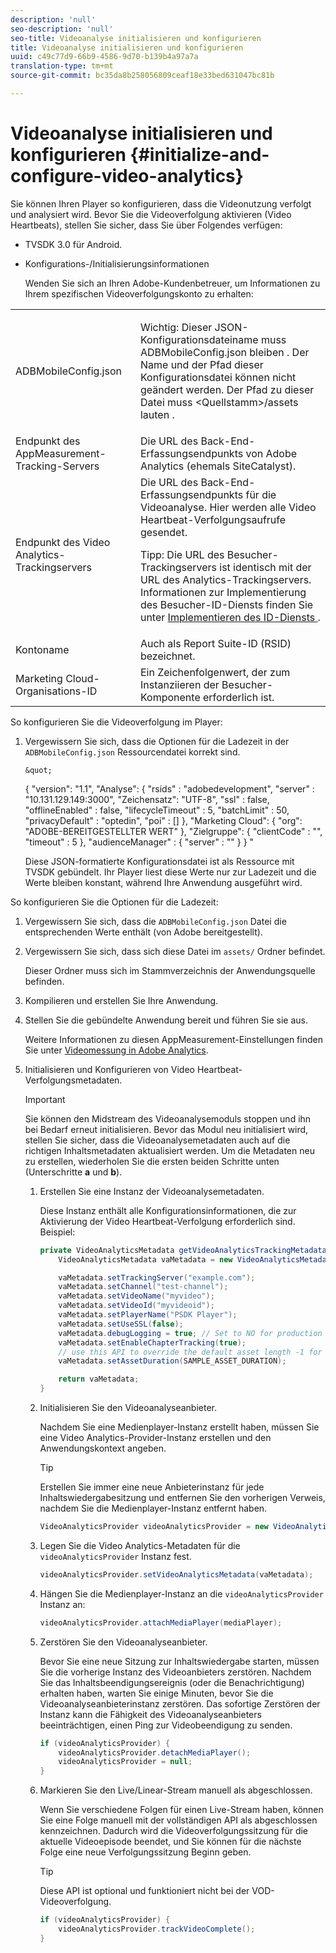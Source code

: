 ```yaml
---
description: 'null'
seo-description: 'null'
seo-title: Videoanalyse initialisieren und konfigurieren
title: Videoanalyse initialisieren und konfigurieren
uuid: c49c77d9-66b9-4586-9d70-b139b4a97a7a
translation-type: tm+mt
source-git-commit: bc35da8b258056809ceaf18e33bed631047bc81b

---
```



# Videoanalyse initialisieren und konfigurieren {#initialize-and-configure-video-analytics}

Sie können Ihren Player so konfigurieren, dass die Videonutzung verfolgt und analysiert wird.
Bevor Sie die Videoverfolgung aktivieren (Video Heartbeats), stellen Sie sicher, dass Sie über Folgendes verfügen:

* TVSDK 3.0 für Android.
* Konfigurations-/Initialisierungsinformationen

   Wenden Sie sich an Ihren Adobe-Kundenbetreuer, um Informationen zu Ihrem spezifischen Videoverfolgungskonto zu erhalten:

<table id="table_3565328ABBEE4605A92EAE1ADE5D6F84"> 
 <tbody> 
  <tr> 
   <td colname="col1"> <span class="filepath"> ADBMobileConfig.json </span> </td> 
   <td colname="col2"> <p>Wichtig:  Dieser JSON-Konfigurationsdateiname muss <span class="filepath"> ADBMobileConfig.json bleiben </span>. Der Name und der Pfad dieser Konfigurationsdatei können nicht geändert werden. Der Pfad zu dieser Datei muss <span class="filepath"> &lt;Quellstamm&gt;/assets lauten </span>. </p> </td> 
  </tr> 
  <tr> 
   <td colname="col1"> Endpunkt des AppMeasurement-Tracking-Servers </td> 
   <td colname="col2"> Die URL des Back-End-Erfassungsendpunkts von Adobe Analytics (ehemals SiteCatalyst). </td> 
  </tr> 
  <tr> 
   <td colname="col1"> Endpunkt des Video Analytics-Trackingservers </td> 
   <td colname="col2"> Die URL des Back-End-Erfassungsendpunkts für die Videoanalyse. Hier werden alle Video Heartbeat-Verfolgungsaufrufe gesendet. <p>Tipp:  Die URL des Besucher-Trackingservers ist identisch mit der URL des Analytics-Trackingservers. Informationen zur Implementierung des Besucher-ID-Diensts finden Sie unter <a href="https://marketing.adobe.com/resources/help/en_US/mcvid/mcvid-setup-target.html" format="html" scope="external"> Implementieren des ID-Diensts </a>. </p> </td> 
  </tr> 
  <tr> 
   <td colname="col1"> Kontoname </td> 
   <td colname="col2"> Auch als Report Suite-ID (RSID) bezeichnet. </td> 
  </tr> 
  <tr> 
   <td colname="col1"> Marketing Cloud-Organisations-ID </td> 
   <td colname="col2"> Ein Zeichenfolgenwert, der zum Instanziieren der Besucher-Komponente erforderlich ist. </td> 
  </tr> 
 </tbody> 
</table>

So konfigurieren Sie die Videoverfolgung im Player:

1. Vergewissern Sie sich, dass die Optionen für die Ladezeit in der `ADBMobileConfig.json` Ressourcendatei korrekt sind.

       &quot;
     {
     &quot;version&quot;: &quot;1.1&quot;,
     &quot;Analyse&quot;: {
     &quot;rsids&quot; : &quot;adobedevelopment&quot;,
     &quot;server&quot; : &quot;10.131.129.149:3000&quot;,
     &quot;Zeichensatz&quot;: &quot;UTF-8&quot;,
     &quot;ssl&quot; : false,
     &quot;offlineEnabled&quot; : false,
     &quot;lifecycleTimeout&quot; : 5,
     &quot;batchLimit&quot; : 50,
     &quot;privacyDefault&quot; : &quot;optedin&quot;,
     &quot;poi&quot; : []
     },
     &quot;Marketing Cloud&quot;: {
     &quot;org&quot;: &quot;ADOBE-BEREITGESTELLTER WERT&quot;
     },
     &quot;Zielgruppe&quot;: {
     &quot;clientCode&quot; : &quot;&quot;,
     &quot;timeout&quot; : 5
     },
     &quot;audienceManager&quot; : {
     &quot;server&quot; : &quot;&quot;
     }
 }     &quot;
     
     
     Diese JSON-formatierte Konfigurationsdatei ist als Ressource mit TVSDK gebündelt. Ihr Player liest diese Werte nur zur Ladezeit und die Werte bleiben konstant, während Ihre Anwendung ausgeführt wird.
       
 So konfigurieren Sie     die Optionen für die Ladezeit:
   
   1. Vergewissern Sie sich, dass die `ADBMobileConfig.json` Datei die entsprechenden Werte enthält (von Adobe bereitgestellt).
   1. Vergewissern Sie sich, dass sich diese Datei im `assets/` Ordner befindet.

      Dieser Ordner muss sich im Stammverzeichnis der Anwendungsquelle befinden.

   1. Kompilieren und erstellen Sie Ihre Anwendung.
   1. Stellen Sie die gebündelte Anwendung bereit und führen Sie sie aus.

      Weitere Informationen zu diesen AppMeasurement-Einstellungen finden Sie unter [Videomessung in Adobe Analytics](https://marketing.adobe.com/resources/help/en_US/sc/appmeasurement/video/).

1. Initialisieren und Konfigurieren von Video Heartbeat-Verfolgungsmetadaten.

   >[!IMPORTANT]
   >
   >Sie können den Midstream des Videoanalysemoduls stoppen und ihn bei Bedarf erneut initialisieren. Bevor das Modul neu initialisiert wird, stellen Sie sicher, dass die Videoanalysemetadaten auch auf die richtigen Inhaltsmetadaten aktualisiert werden. Um die Metadaten neu zu erstellen, wiederholen Sie die ersten beiden Schritte unten (Unterschritte **a** und **b**).

   1. Erstellen Sie eine Instanz der Videoanalysemetadaten.

      Diese Instanz enthält alle Konfigurationsinformationen, die zur Aktivierung der Video Heartbeat-Verfolgung erforderlich sind. Beispiel:

      ```java
      private VideoAnalyticsMetadata getVideoAnalyticsTrackingMetadata() { 
          VideoAnalyticsMetadata vaMetadata = new VideoAnalyticsMetadata(); 
      
          vaMetadata.setTrackingServer("example.com"); 
          vaMetadata.setChannel("test-channel"); 
          vaMetadata.setVideoName("myvideo"); 
          vaMetadata.setVideoId("myvideoid"); 
          vaMetadata.setPlayerName("PSDK Player"); 
          vaMetadata.setUseSSL(false); 
          vaMetadata.debugLogging = true; // Set to NO for production deployment. 
          vaMetadata.setEnableChapterTracking(true); 
          // use this API to override the default asset length -1 for live streams 
          vaMetadata.setAssetDuration(SAMPLE_ASSET_DURATION); 
      
          return vaMetadata; 
      }
      ```

   1. Initialisieren Sie den Videoanalyseanbieter.

      Nachdem Sie eine Medienplayer-Instanz erstellt haben, müssen Sie eine Video Analytics-Provider-Instanz erstellen und den Anwendungskontext angeben.

      >[!TIP]
      >
      >Erstellen Sie immer eine neue Anbieterinstanz für jede Inhaltswiedergabesitzung und entfernen Sie den vorherigen Verweis, nachdem Sie die Medienplayer-Instanz entfernt haben.

      ```java
      VideoAnalyticsProvider videoAnalyticsProvider = new VideoAnalyticsProvider(appContext); 
      ```

   1. Legen Sie die Video Analytics-Metadaten für die `videoAnalyticsProvider` Instanz fest.

      ```java
      videoAnalyticsProvider.setVideoAnalyticsMetadata(vaMetadata);
      ```

   1. Hängen Sie die Medienplayer-Instanz an die `videoAnalyticsProvider` Instanz an:

      ```java
      videoAnalyticsProvider.attachMediaPlayer(mediaPlayer); 
      ```

   1. Zerstören Sie den Videoanalyseanbieter.

      Bevor Sie eine neue Sitzung zur Inhaltswiedergabe starten, müssen Sie die vorherige Instanz des Videoanbieters zerstören. Nachdem Sie das Inhaltsbeendigungsereignis (oder die Benachrichtigung) erhalten haben, warten Sie einige Minuten, bevor Sie die Videoanalyseanbieterinstanz zerstören. Das sofortige Zerstören der Instanz kann die Fähigkeit des Videoanalyseanbieters beeinträchtigen, einen Ping zur Videobeendigung zu senden.

      ```java
      if (videoAnalyticsProvider) { 
          videoAnalyticsProvider.detachMediaPlayer(); 
          videoAnalyticsProvider = null; 
      }
      ```

   1. Markieren Sie den Live/Linear-Stream manuell als abgeschlossen.

      Wenn Sie verschiedene Folgen für einen Live-Stream haben, können Sie eine Folge manuell mit der vollständigen API als abgeschlossen kennzeichnen. Dadurch wird die Videoverfolgungssitzung für die aktuelle Videoepisode beendet, und Sie können für die nächste Folge eine neue Verfolgungssitzung Beginn geben.

      >[!TIP]
      >
      >Diese API ist optional und funktioniert nicht bei der VOD-Videoverfolgung.

      ```java
      if (videoAnalyticsProvider) { 
          videoAnalyticsProvider.trackVideoComplete();    
      }
      ```

